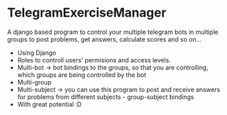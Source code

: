 # TelegramExerciseManager
A django based program to control your multiple telegram bots in multiple groups to post problems, get answers, calculate scores and so on...
* Using Django
* Roles to controll users' permisions and access levels.
* Multi-bot -> bot bindings to the groups, so that you are controlling, which groups are being controlled by the bot
* Multi-group
* Multi-subject -> you can use this program to post and receive answers for problems from different subjects - group-subject bindings
* With great potential :D
